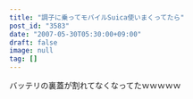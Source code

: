 ```yaml
---
title: "調子に乗ってモバイルSuica使いまくってたら"
post_id: "3583"
date: "2007-05-30T05:30:00+09:00"
draft: false
image: null
tag: []
---
```



バッテリの裏蓋が割れてなくなってたｗｗｗｗｗ
